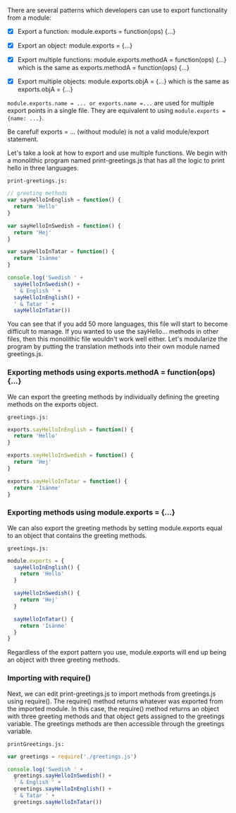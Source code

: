 There are several patterns which developers can use to export functionality from a module:

- [x] Export a function: module.exports = function(ops) {...}
- [x] Export an object: module.exports = {...}
- [x] Export multiple functions: module.exports.methodA = function(ops) {...} which is the same as exports.methodA = function(ops) {...}
- [x] Export multiple objects: module.exports.objA = {...} which is the same as exports.objA = {...}


`module.exports.name = ... or exports.name =...` are used for multiple export points in a single file. They are equivalent to using `module.exports = {name: ...}`.

Be careful! exports = ... (without module) is not a valid module/export statement.

Let's take a look at how to export and use multiple functions. We begin with a monolithic program named print-greetings.js that has all the logic to print hello in three languages.

`print-greetings.js:`

```js
// greeting methods
var sayHelloInEnglish = function() {
  return 'Hello'
}

var sayHelloInSwedish = function() {
  return 'Hej'
}

var sayHelloInTatar = function() {
  return 'Isänme'
}

console.log('Swedish ' +
  sayHelloInSwedish() +
  ' & English ' +
  sayHelloInEnglish() +
  ' & Tatar ' +
  sayHelloInTatar())
```

You can see that if you add 50 more languages, this file will start to become difficult to manage. If you wanted to use the sayHello... methods in other files, then this monolithic file wouldn't work well either. Let's modularize the program by putting the translation methods into their own module named greetings.js.


### Exporting methods using exports.methodA = function(ops) {...}

We can export the greeting methods by individually defining the greeting methods on the exports object.

`greetings.js:`

```js
exports.sayHelloInEnglish = function() {
  return 'Hello'
}

exports.sayHelloInSwedish = function() {
  return 'Hej'
}

exports.sayHelloInTatar = function() {
  return 'Isänme'
}
```

### Exporting methods using module.exports = {...}

We can also export the greeting methods by setting module.exports equal to an object that contains the greeting methods.

`greetings.js:`

```js
module.exports = {
  sayHelloInEnglish() {
    return 'Hello'
  }

  sayHelloInSwedish() {
    return 'Hej'
  }

  sayHelloInTatar() {
    return 'Isänme'
  }
}
```

Regardless of the export pattern you use, module.exports will end up being an object with three greeting methods.

### Importing with require()
Next, we can edit print-greetings.js to import methods from greetings.js using require(). The require() method returns whatever was exported from the imported module. In this case, the require() method returns an object with three greeting methods and that object gets assigned to the greetings variable. The greetings methods are then accessible through the greetings variable.

`printGreetings.js:`

```js
var greetings = require('./greetings.js')

console.log('Swedish ' +
  greetings.sayHelloInSwedish() +
  ' & English ' +
  greetings.sayHelloInEnglish() +
  ' & Tatar ' +
  greetings.sayHelloInTatar())
```

